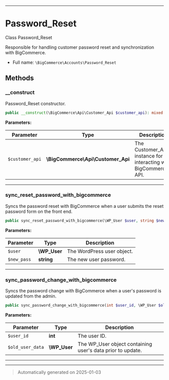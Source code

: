 ***

# Password_Reset

Class Password_Reset

Responsible for handling customer password reset and synchronization with BigCommerce.

* Full name: `\BigCommerce\Accounts\Password_Reset`




## Methods


### __construct

Password_Reset constructor.

```php
public __construct(\BigCommerce\Api\Customer_Api $customer_api): mixed
```








**Parameters:**

| Parameter | Type | Description |
|-----------|------|-------------|
| `$customer_api` | **\BigCommerce\Api\Customer_Api** | The Customer_Api instance for interacting with BigCommerce&#039;s API. |





***

### sync_reset_password_with_bigcommerce

Syncs the password reset with BigCommerce when a user submits the reset password form on the front end.

```php
public sync_reset_password_with_bigcommerce(\WP_User $user, string $new_pass): void
```








**Parameters:**

| Parameter | Type | Description |
|-----------|------|-------------|
| `$user` | **\WP_User** | The WordPress user object. |
| `$new_pass` | **string** | The new user password. |





***

### sync_password_change_with_bigcommerce

Syncs the password change with BigCommerce when a user's password is updated from the admin.

```php
public sync_password_change_with_bigcommerce(int $user_id, \WP_User $old_user_data): void
```








**Parameters:**

| Parameter | Type | Description |
|-----------|------|-------------|
| `$user_id` | **int** | The user ID. |
| `$old_user_data` | **\WP_User** | The WP_User object containing user&#039;s data prior to update. |





***


***
> Automatically generated on 2025-01-03
